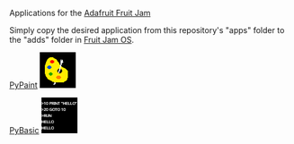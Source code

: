 Applications for the [Adafruit Fruit Jam](https://www.adafruit.com/product/6200)

Simply copy the desired application from this repository's "apps" folder to the "adds" folder in [Fruit Jam OS](https://github.com/adafruit/Fruit-Jam-OS).

[PyPaint](https://learn.adafruit.com/pypaint/overview)    ![PyPaint](https://github.com/RetiredWizard/Fruit-Jam-OS_MyApps/blob/main/apps/CircuitPython_PyPaint/icon.bmp)  

    
[PyBasic](https://github.com/richpl/PyBasic)    ![PyBasic](https://github.com/RetiredWizard/Fruit-Jam-OS_MyApps/blob/main/apps/PyBasic/PyBasic.bmp)  
